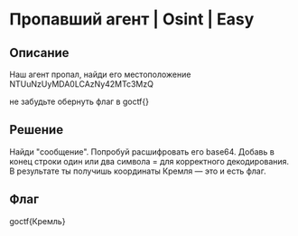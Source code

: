 # Пропавший агент | Osint | Easy

## Описание
Наш агент пропал, найди его местоположение NTUuNzUyMDA0LCAzNy42MTc3MzQ

не забудьте обернуть флаг в goctf{}


## Решение
Найди "сообщение".
Попробуй расшифровать его base64.
Добавь в конец строки один или два символа = для корректного декодирования.
В результате ты получишь координаты Кремля — это и есть флаг.

## Флаг
goctf{Кремль}
